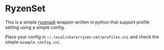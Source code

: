 # RyzenSet

This is a simple [ryzenadj]("https://github.com/flygoat/ryzenadj") wrapper written in python that support profile setting using a simple config.

Place your config in `~/.local/share/ryzen-set/profiles.ini` and check the simple `example_config.ini`.
